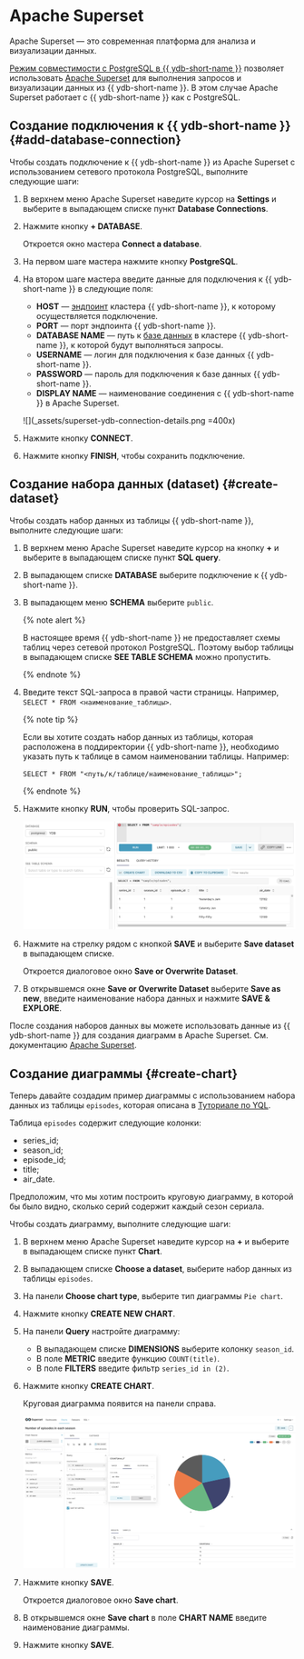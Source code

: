 # Apache Superset

Apache Superset — это современная платформа для анализа и визуализации данных.

[Режим совместимости с PostgreSQL в {{ ydb-short-name }}](../../postgresql/intro.md) позволяет использовать [Apache Superset](https://superset.apache.org/) для выполнения запросов и визуализации данных из {{ ydb-short-name }}. В этом случае Apache Superset работает с {{ ydb-short-name }} как с PostgreSQL.


## Создание подключения к {{ ydb-short-name }} {#add-database-connection}

Чтобы создать подключение к {{ ydb-short-name }} из Apache Superset с использованием сетевого протокола PostgreSQL, выполните следующие шаги:

1. В верхнем меню Apache Superset наведите курсор на **Settings** и выберите в выпадающем списке пункт **Database Connections**.
1. Нажмите кнопку **+ DATABASE**.

    Откроется окно мастера **Connect a database**.

1. На первом шаге мастера нажмите кнопку **PostgreSQL**.
1. На втором шаге мастера введите данные для подключения к {{ ydb-short-name }} в следующие поля:

    * **HOST** — [эндпоинт](../../concepts/connect.md#endpoint) кластера {{ ydb-short-name }}, к которому осуществляется подключение.
    * **PORT** — порт эндпоинта {{ ydb-short-name }}.
    * **DATABASE NAME** — путь к [базе данных](../../concepts/glossary.md#database) в кластере {{ ydb-short-name }}, к которой будут выполняться запросы.
    * **USERNAME** — логин для подключения к базе данных {{ ydb-short-name }}.
    * **PASSWORD** — пароль для подключения к базе данных {{ ydb-short-name }}.
    * **DISPLAY NAME** — наименование соединения с {{ ydb-short-name }} в Apache Superset.

    ![](_assets/superset-ydb-connection-details.png =400x)

1. Нажмите кнопку **CONNECT**.
1. Нажмите кнопку **FINISH**, чтобы сохранить подключение.

## Создание набора данных (dataset) {#create-dataset}

Чтобы создать набор данных из таблицы {{ ydb-short-name }}, выполните следующие шаги:

1. В верхнем меню Apache Superset наведите курсор на кнопку **+** и выберите в выпадающем списке пункт **SQL query**.
1. В выпадающем списке **DATABASE** выберите подключение к {{ ydb-short-name }}.
1. В выпадающем меню **SCHEMA** выберите `public`.

    {% note alert %}

    В настоящее время {{ ydb-short-name }} не предоставляет схемы таблиц через сетевой протокол PostgreSQL. Поэтому выбор таблицы в выпадающем списке **SEE TABLE SCHEMA** можно пропустить.

    {% endnote %}

1. Введите текст SQL-запроса в правой части страницы. Например, `SELECT * FROM <наименование_таблицы>`.

    {% note tip %}

    Если вы хотите создать набор данных из таблицы, которая расположена в поддиректории {{ ydb-short-name }}, необходимо указать путь к таблице в самом наименовании таблицы. Например:

    ```yql
    SELECT * FROM "<путь/к/таблице/наименование_таблицы>";
    ```

    {% endnote %}

1. Нажмите кнопку **RUN**, чтобы проверить SQL-запрос.

    ![](_assets/superset-sql-query.png)

1. Нажмите на стрелку рядом с кнопкой **SAVE** и выберите **Save dataset** в выпадающем списке.

    Откроется диалоговое окно **Save or Overwrite Dataset**.

1. В открывшемся окне **Save or Overwrite Dataset** выберите **Save as new**, введите наименование набора данных и нажмите **SAVE & EXPLORE**.

После создания наборов данных вы можете использовать данные из {{ ydb-short-name }} для создания диаграмм в Apache Superset. См. документацию [Apache Superset](https://superset.apache.org/docs/intro/).

## Создание диаграммы {#create-chart}

Теперь давайте создадим пример диаграммы с использованием набора данных из таблицы `episodes`, которая описана в [Туториале по YQL](../../dev/yql-tutorial/index.md).

Таблица `episodes` содержит следующие колонки:

* series_id;
* season_id;
* episode_id;
* title;
* air_date.

Предположим, что мы хотим построить круговую диаграмму, в которой бы было видно, сколько серий содержит каждый сезон сериала.

Чтобы создать диаграмму, выполните следующие шаги:

1. В верхнем меню Apache Superset наведите курсор на **+** и выберите в выпадающем списке пункт **Chart**.
1. В выпадающем списке **Choose a dataset**, выберите набор данных из таблицы `episodes`.
1. На панели **Choose chart type**, выберите тип диаграммы `Pie chart`.
1. Нажмите кнопку **CREATE NEW CHART**.
1. На панели **Query** настройте диаграмму:

    * В выпадающем списке **DIMENSIONS** выберите колонку `season_id`.
    * В поле **METRIC** введите функцию `COUNT(title)`.
    * В поле **FILTERS** введите фильтр `series_id in (2)`.

1. Нажмите кнопку **CREATE CHART**.

    Круговая диаграмма появится на панели справа.

    ![](_assets/superset-sample-chart.png)

1. Нажмите кнопку **SAVE**.

    Откроется диалоговое окно **Save chart**.

1. В открывшемся окне **Save chart** в поле **CHART NAME** введите наименование диаграммы.
1. Нажмите кнопку **SAVE**.
